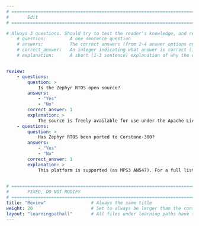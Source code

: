 ```yaml
---
# ================================================================================
#       Edit
# ================================================================================

# Always 3 questions. Should try to test the reader's knowledge, and reinforce the key points you want them to remember.
    # question:         A one sentence question
    # answers:          The correct answers (from 2-4 answer options only). Should be surrounded by quotes.
    # correct_answer:   An integer indicating what answer is correct (index starts from 0)
    # explanation:      A short (1-3 sentence) explanation of why the correct answer is correct. Can add additional context if desired


review:
    - questions:
        question: >
            Is the Zephyr RTOS open source?
        answers:
            - "Yes"
            - "No"
        correct_answer: 1                  
        explanation: >
            The source is freely available for use under the Apache License 2.0.
    - questions:
        question: >
            Has Zephyr RTOS been ported to Corstone-300?
        answers:
            - "Yes"
            - "No"
        correct_answer: 1                  
        explanation: >
            This platform is supported (as MPS3 AN547). For a full list of supported Arm platforms, see https://docs.zephyrproject.org/latest/boards/arm/index.html
        

# ================================================================================
#       FIXED, DO NOT MODIFY
# ================================================================================
title: "Review"                 # Always the same title
weight: 20                      # Set to always be larger than the content in this path
layout: "learningpathall"       # All files under learning paths have this same wrapper
---
```

